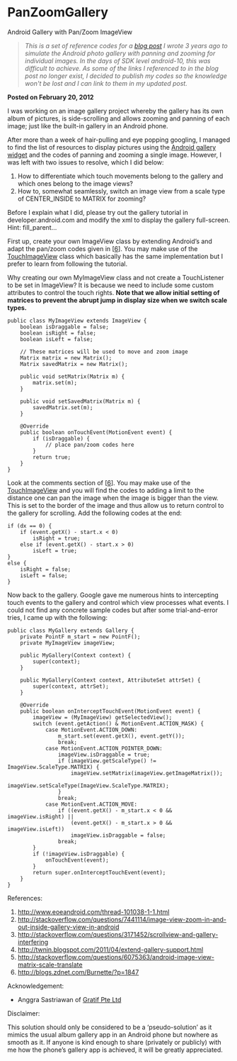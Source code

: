 # PanZoomGallery
Android Gallery with Pan/Zoom ImageView

> *This is a set of reference codes for a [blog post](http://blog.projapps.com/?p=85) I wrote 3 years ago to simulate the Android photo gallery with panning and zooming for individual images. In the days of SDK level android-10, this was difficult to achieve. As some of the links I referenced to in the blog post no longer exist, I decided to publish my codes so the knowledge won't be lost and I can link to them in my updated post.*

**Posted on February 20, 2012**

I was working on an image gallery project whereby the gallery has its own album of pictures, is side-scrolling and allows zooming and panning of each image; just like the built-in gallery in an Android phone.

After more than a week of hair-pulling and eye popping googling, I managed to find the list of resources to display pictures using the [Android gallery widget](http://developer.android.com/resources/tutorials/views/hello-gallery.html) and the codes of panning and zooming a single image. However, I was left with two issues to resolve, which I did below:

1. How to differentiate which touch movements belong to the gallery and which ones belong to the image views?
2. How to, somewhat seamlessly, switch an image view from a scale type of CENTER_INSIDE to MATRIX for zooming?

Before I explain what I did, please try out the gallery tutorial in developer.android.com and modify the xml to display the gallery full-screen. Hint: fill_parent…

First up, create your own ImageView class by extending Android’s and adapt the pan/zoom codes given in [[6](http://blogs.zdnet.com/Burnette/?p=1847)]. You may make use of the [TouchImageView](http://code.google.com/p/4chan-image-browser/source/browse/src/se/robertfoss/MultiTouchZoom/TouchImageView.java?r=02836650d3b69dd6a2fce1304c34ded1531d6ad5) class which basically has the same implementation but I prefer to learn from following the tutorial.

Why creating our own MyImageView class and not create a TouchListener to be set in ImageView? It is because we need to include some custom attributes to control the touch rights. **Note that we allow initial setting of matrices to prevent the abrupt jump in display size when we switch scale types.**

```
public class MyImageView extends ImageView {
    boolean isDraggable = false;
    boolean isRight = false;
    boolean isLeft = false;

    // These matrices will be used to move and zoom image
    Matrix matrix = new Matrix();
    Matrix savedMatrix = new Matrix();

    public void setMatrix(Matrix m) {
        matrix.set(m);
    }

    public void setSavedMatrix(Matrix m) {
        savedMatrix.set(m);
    }

    @Override
    public boolean onTouchEvent(MotionEvent event) {
        if (isDraggable) {
            // place pan/zoom codes here
        }
        return true;
    }
}
```

Look at the comments section of [[6](http://blogs.zdnet.com/Burnette/?p=1847)]. You may make use of the [TouchImageView](http://code.google.com/p/4chan-image-browser/source/browse/src/se/robertfoss/MultiTouchZoom/TouchImageView.java?r=02836650d3b69dd6a2fce1304c34ded1531d6ad5) and you will find the codes to adding a limit to the distance one can pan the image when the image is bigger than the view. This is set to the border of the image and thus allow us to return control to the gallery for scrolling. Add the following codes at the end:

```
if (dx == 0) {
    if (event.getX() - start.x < 0)
        isRight = true;
    else if (event.getX() - start.x > 0)
        isLeft = true;
}
else {
    isRight = false;
    isLeft = false;
}
```

Now back to the gallery. Google gave me numerous hints to intercepting touch events to the gallery and control which view processes what events. I could not find any concrete sample codes but after some trial-and-error tries, I came up with the following:

```
public class MyGallery extends Gallery {
    private PointF m_start = new PointF();
    private MyImageView imageView;

    public MyGallery(Context context) {
        super(context);
    }

    public MyGallery(Context context, AttributeSet attrSet) {
        super(context, attrSet);
    }

    @Override
    public boolean onInterceptTouchEvent(MotionEvent event) {
        imageView = (MyImageView) getSelectedView();
        switch (event.getAction() & MotionEvent.ACTION_MASK) {
            case MotionEvent.ACTION_DOWN:
                m_start.set(event.getX(), event.getY());
                break;
            case MotionEvent.ACTION_POINTER_DOWN:
                imageView.isDraggable = true;
                if (imageView.getScaleType() != ImageView.ScaleType.MATRIX) {
                    imageView.setMatrix(imageView.getImageMatrix());
                    imageView.setScaleType(ImageView.ScaleType.MATRIX);
                }
                break;
            case MotionEvent.ACTION_MOVE:
                if ((event.getX() - m_start.x < 0 && imageView.isRight) ||
                    (event.getX() - m_start.x > 0 && imageView.isLeft))
                    imageView.isDraggable = false;
                break;
        }
        if (!imageView.isDraggable) {
            onTouchEvent(event);
        }
        return super.onInterceptTouchEvent(event);
    }
}
```

References:

1. http://www.eoeandroid.com/thread-101038-1-1.html
2. http://stackoverflow.com/questions/7441114/image-view-zoom-in-and-out-inside-gallery-view-in-android
3. http://stackoverflow.com/questions/3171452/scrollview-and-gallery-interfering
4. http://twnin.blogspot.com/2011/04/extend-gallery-support.html
5. http://stackoverflow.com/questions/6075363/android-image-view-matrix-scale-translate
6. http://blogs.zdnet.com/Burnette/?p=1847

Acknowledgement:

* Anggra Sastriawan of [Gratif Pte Ltd](http://www.gratif.com/)

Disclaimer:

This solution should only be considered to be a ‘pseudo-solution’ as it mimics the usual album gallery app in an Android phone but nowhere as smooth as it. If anyone is kind enough to share (privately or publicly) with me how the phone’s gallery app is achieved, it will be greatly appreciated.
